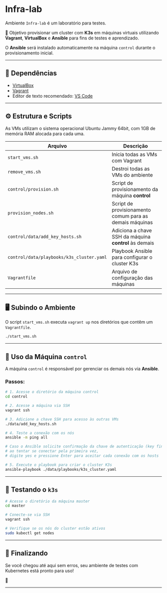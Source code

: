 # Infra-lab

Ambiente `Infra-lab` é um laboratório para testes.

🎯 Objetivo provisionar um cluster com **K3s** em máquinas virtuais utilizando **Vagrant**, **VirtualBox** e **Ansible** para fins de testes e aprendizado.

O **Ansible** será instalado automaticamente na máquina `control` durante o provisionamento inicial.

---

## 🧰 Dependências

* [VirtualBox](https://www.virtualbox.org/wiki/Downloads)
* [Vagrant](https://developer.hashicorp.com/vagrant/install)
* Editor de texto recomendado: [VS Code](https://code.visualstudio.com/download)

---

## ⚙️ Estrutura e Scripts

As VMs utilizam o sistema operacional Ubuntu Jammy 64bit, com 1GB de memória RAM alocada para cada uma.

| Arquivo                                   | Descrição                                                 |
| ----------------------------------------- | --------------------------------------------------------- |
| `start_vms.sh`                            | Inicia todas as VMs com Vagrant                           |
| `remove_vms.sh`                           | Destroi todas as VMs do ambiente                          |
| `control/provision.sh`                    | Script de provisionamento da máquina **control**          |
| `provision_nodes.sh`                      | Script de provisionamento comum para as demais máquinas   |
| `control/data/add_key_hosts.sh`           | Adiciona a chave SSH da máquina **control** às demais     |
| `control/data/playbooks/k3s_cluster.yaml` | Playbook Ansible para configurar o cluster K3s            |
| `Vagrantfile`                             | Arquivo de configuração das máquinas                      |

---

## 🖥️ Subindo o Ambiente

O script `start_vms.sh` executa `vagrant up` nos diretórios que contêm um `Vagrantfile`.

```bash
./start_vms.sh
```

---

## 📌 Uso da Máquina `control`

A máquina `control` é responsável por gerenciar os demais nós via **Ansible**.

### Passos:

```bash
# 1. Acesse o diretório da máquina control
cd control

# 2. Acesse a máquina via SSH
vagrant ssh

# 3. Adicione a chave SSH para acesso às outras VMs
./data/add_key_hosts.sh

# 4. Teste a conexão com os nós
ansible -m ping all

# Caso o Ansible solicite confirmação da chave de autenticação (key fingerprint)
# ao tentar se conectar pela primeira vez, 
# digite yes e pressione Enter para aceitar cada conexão com os hosts

# 5. Execute o playbook para criar o cluster K3s
ansible-playbook ./data/playbooks/k3s_cluster.yaml
```

---

## 🎯 Testando o `k3s`

```bash
# Acesse o diretório da máquina master
cd master

# Conecte-se via SSH
vagrant ssh

# Verifique se os nós do cluster estão ativos
sudo kubectl get nodes
```

---

## 🏁 Finalizando

Se você chegou até aqui sem erros, seu ambiente de testes com Kubernetes está pronto para uso!

🖖

---
